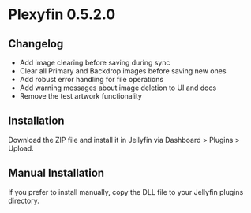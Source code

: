 # Plexyfin 0.5.2.0

## Changelog
- Add image clearing before saving during sync
- Clear all Primary and Backdrop images before saving new ones
- Add robust error handling for file operations
- Add warning messages about image deletion to UI and docs
- Remove the test artwork functionality

## Installation
Download the ZIP file and install it in Jellyfin via Dashboard > Plugins > Upload.

## Manual Installation
If you prefer to install manually, copy the DLL file to your Jellyfin plugins directory.
